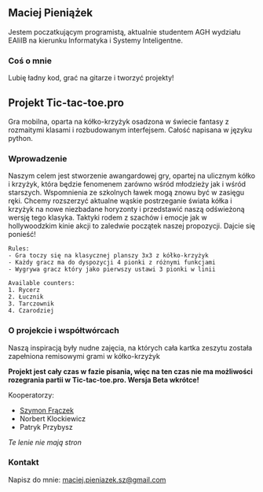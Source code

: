 ## Maciej Pieniążek

Jestem poczatkującym programistą, aktualnie studentem AGH wydziału EAIiIB na kierunku Informatyka i Systemy Inteligentne.

### Coś o mnie

Lubię ładny kod, grać na gitarze i tworzyć projekty!

## Projekt Tic-tac-toe.pro
Gra mobilna, oparta na kółko-krzyżyk osadzona w świecie fantasy z rozmaitymi klasami i rozbudowanym interfejsem. Całość napisana w języku python.

### Wprowadzenie
Naszym celem jest stworzenie awangardowej gry, opartej na ulicznym kółko i krzyżyk, która będzie fenomenem zarówno wśród młodzieży jak i wśród starszych. Wspomnienia ze szkolnych ławek mogą znowu być w zasięgu ręki. Chcemy rozszerzyć aktualne wąskie postrzeganie świata kółka i krzyżyk na nowe niezbadane horyzonty i przedstawić naszą odświeżoną wersję tego klasyka. Taktyki rodem z szachów i emocje jak w hollywoodzkim kinie akcji to zaledwie początek naszej propozycji. Dajcie się ponieść!

```
Rules:
- Gra toczy się na klasycznej planszy 3x3 z kółko-krzyżyk
- Każdy gracz ma do dyspozycji 4 pionki z różnymi funkcjami
- Wygrywa gracz który jako pierwszy ustawi 3 pionki w linii

Available counters:
1. Rycerz
2. Łucznik
3. Tarczownik
4. Czarodziej
```
### O projekcie i współtwórcach
Naszą inspiracją były nudne zajęcia, na których cała kartka zeszytu została zapełniona remisowymi grami w kółko-krzyżyk

**Projekt jest cały czas w fazie pisania, więc na ten czas nie ma możliwości rozegrania partii w Tic-tac-toe.pro. Wersja Beta wkrótce!**

Kooperatorzy:
* [Szymon Frączek](https://szymiyay.github.io)
* Norbert Klockiewicz
* Patryk Przybysz

_Te lenie nie mają stron_

### Kontakt

Napisz do mnie: maciej.pieniazek.sz@gmail.com
